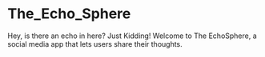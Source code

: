 # The_Echo_Sphere
Hey, is there an echo in here? Just Kidding! Welcome to The EchoSphere, a social media app that lets users share their thoughts.

